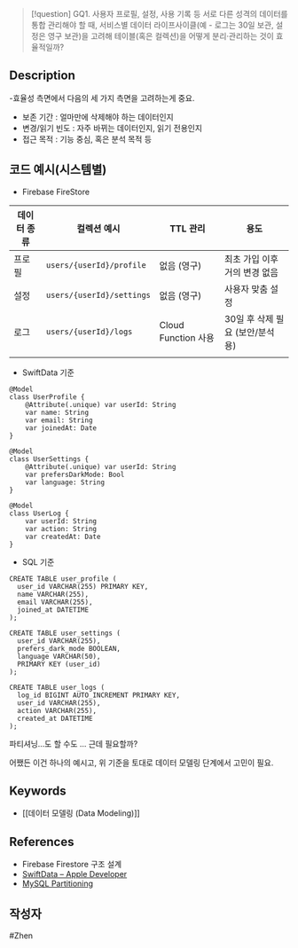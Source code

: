 >[!question]
>GQ1. 사용자 프로필, 설정, 사용 기록 등 서로 다른 성격의 데이터를 통합 관리해야 할 때, 서비스별 데이터 라이프사이클(예 - 로그는 30일 보관, 설정은 영구 보관)을 고려해 테이블(혹은 컬렉션)을 어떻게 분리·관리하는 것이 효율적일까?

## Description
-효율성 측면에서 다음의 세 가지 측면을 고려하는게 중요. 

- 보존 기간 : 얼마만에 삭제해야 하는 데이터인지 
- 변경/읽기 빈도 : 자주 바뀌는 데이터인지, 읽기 전용인지
- 접근 목적 : 기능 중심, 혹은 분석 목적 등 

## 코드 예시(시스템별)
- Firebase FireStore

| 데이터 종류 | 컬렉션 예시                    | TTL 관리            | 용도                   |
| ------ | ------------------------- | ----------------- | -------------------- |
| 프로필    | `users/{userId}/profile`  | 없음 (영구)           | 최초 가입 이후 거의 변경 없음    |
| 설정     | `users/{userId}/settings` | 없음 (영구)           | 사용자 맞춤 설정            |
| 로그     | `users/{userId}/logs`     | Cloud Function 사용 | 30일 후 삭제 필요 (보안/분석용) |
|        |                           |                   |                      |
- SwiftData 기준 
```
@Model
class UserProfile {
    @Attribute(.unique) var userId: String
    var name: String
    var email: String
    var joinedAt: Date
}

@Model
class UserSettings {
    @Attribute(.unique) var userId: String
    var prefersDarkMode: Bool
    var language: String
}

@Model
class UserLog {
    var userId: String
    var action: String
    var createdAt: Date
}

```

- SQL 기준
```
CREATE TABLE user_profile (
  user_id VARCHAR(255) PRIMARY KEY,
  name VARCHAR(255),
  email VARCHAR(255),
  joined_at DATETIME
);

CREATE TABLE user_settings (
  user_id VARCHAR(255),
  prefers_dark_mode BOOLEAN,
  language VARCHAR(50),
  PRIMARY KEY (user_id)
);

CREATE TABLE user_logs (
  log_id BIGINT AUTO_INCREMENT PRIMARY KEY,
  user_id VARCHAR(255),
  action VARCHAR(255),
  created_at DATETIME
);

```
파티셔닝...도 할 수도 ... 근데 필요할까? 

어쨌든 이건 하나의 예시고, 위 기준을 토대로 데이터 모델링 단계에서 고민이 필요. 

## Keywords
+ [[데이터 모델링 (Data Modeling)]]

## References
- Firebase Firestore 구조 설계
- [SwiftData – Apple Developer](https://developer.apple.com/documentation/swiftdata)
- [MySQL Partitioning](https://dev.mysql.com/doc/refman/8.0/en/partitioning-overview.html)

## 작성자
#Zhen 